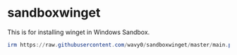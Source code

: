 # sandboxwinget
This is for installing winget in Windows Sandbox.

```powershell
irm https://raw.githubusercontent.com/wavy0/sandboxwinget/master/main.ps1
```
